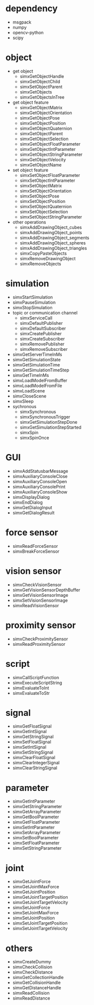 # dependency
- msgpack
- numpy
- opencv-python
- scipy

# object
- get object
    - simxGetObjectHandle           
    - simxGetObjectChild            
    - simxSetObjectParent           
    - simxGetObjects                
    - simxGetObjectsInTree             
- get object feature
    - simxGetObjectMatrix           
    - simxGetObjectOrientation      
    - simxGetObjectPose             
    - simxGetObjectPosition         
    - simxGetObjectQuaternion       
    - simxGetObjectParent           
    - simxGetObjectSelection        
    - simxGetObjectFloatParameter   
    - simxGetObjectIntParameter     
    - simxGetObjectStringParameter  
    - simxGetObjectVelocity          
    - simxGetObjectName         
- set object feature
    - simxSetObjectFloatParameter   
    - simxSetObjectIntParameter     
    - simxSetObjectMatrix           
    - simxSetObjectOrientation      
    - simxSetObjectPose             
    - simxSetObjectPosition         
    - simxSetObjectQuaternion       
    - simxSetObjectSelection        
    - simxSetObjectStringParameter  
- other operations
    - simxAddDrawingObject_cubes    
    - simxAddDrawingObject_points   
    - simxAddDrawingObject_segments 
    - simxAddDrawingObject_spheres  
    - simxAddDrawingObject_triangles 
    - simxCopyPasteObjects          
    - simxRemoveDrawingObject       
    - simxRemoveObjects             

# simulation
- simxStartSimulation           
- simxPauseSimulation           
- simxStopSimulation            
- topic or communication channel
    - simxServiceCall               
    - simxDefaultPublisher          
    - simxDefaultSubscriber         
    - simxCreatePublisher           
    - simxCreateSubscriber          
    - simxRemovePublisher           
    - simxRemoveSubscriber          
- simxGetServerTimeInMs         
- simxGetSimulationState        
- simxGetSimulationTime         
- simxGetSimulationTimeStep     
- simxGetTimeInMs               
- simxLoadModelFromBuffer       
- simxLoadModelFromFile         
- simxLoadScene                 
- simxCloseScene                
- simxSleep                     
- sychronous
    - simxSynchronous               
    - simxSynchronousTrigger        
    - simxGetSimulationStepDone     
    - simxGetSimulationStepStarted  
    - simxSpin                      
    - simxSpinOnce                  


# GUI
- simxAddStatusbarMessage       
- simxAuxiliaryConsoleClose     
- simxAuxiliaryConsoleOpen      
- simxAuxiliaryConsolePrint     
- simxAuxiliaryConsoleShow      
- simxDisplayDialog             
- simxEndDialog                  
- simxGetDialogInput            
- simxGetDialogResult           

# force sensor
- simxReadForceSensor           
- simxBreakForceSensor

# vision sensor
- simxCheckVisionSensor         
- simxGetVisionSensorDepthBuffer
- simxGetVisionSensorImage      
- simxSetVisionSensorImage      
- simxReadVisionSensor          

# proximity sensor
- simxCheckProximitySensor      
- simxReadProximitySensor       

# script          
- simxCallScriptFunction        
- simxExecuteScriptString       
- simxEvaluateToInt             
- simxEvaluateToStr          

# signal
- simxGetFloatSignal            
- simxGetIntSignal              
- simxGetStringSignal           
- simxSetFloatSignal            
- simxSetIntSignal              
- simxSetStringSignal           
- simxClearFloatSignal   
- simxClearIntegerSignal        
- simxClearStringSignal          

# parameter
- simxGetIntParameter           
- simxGetStringParameter        
- simxGetArrayParameter         
- simxGetBoolParameter    
- simxGetFloatParameter         
- simxSetIntParameter           
- simxSetArrayParameter         
- simxSetBoolParameter          
- simxSetFloatParameter         
- simxSetStringParameter        

# joint
- simxGetJointForce             
- simxGetJointMaxForce          
- simxGetJointPosition          
- simxGetJointTargetPosition    
- simxGetJointTargetVelocity    
- simxSetJointForce             
- simxSetJointMaxForce          
- simxSetJointPosition          
- simxSetJointTargetPosition    
- simxSetJointTargetVelocity    

# others
- simxCreateDummy             
- simxCheckCollision            
- simxCheckDistance             
- simxGetCollectionHandle       
- simxGetCollisionHandle        
- simxGetDistanceHandle         
- simxReadCollision             
- simxReadDistance              
